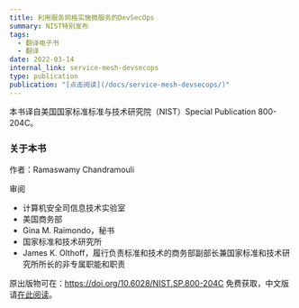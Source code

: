 ```yaml
---
title: 利用服务网格实施微服务的DevSecOps
summary: NIST特别发布
tags:
  - 翻译电子书
  - 翻译
date: 2022-03-14
internal_link: service-mesh-devsecops
type: publication
publication: "[点击阅读](/docs/service-mesh-devsecops/)"
---
```


本书译自美国国家标准标准与技术研究院（NIST）Special Publication 800-204C。

### 关于本书

作者：Ramaswamy Chandramouli

审阅

- 计算机安全司信息技术实验室
- 美国商务部
- Gina M. Raimondo，秘书
- 国家标准和技术研究所
- James K. Olthoff，履行负责标准和技术的商务部副部长兼国家标准和技术研究所所长的非专属职能和职责

原出版物可在：<https://doi.org/10.6028/NIST.SP.800-204C> 免费获取，中文版请[在此阅读](https://jimmysong.io/service-mesh-devsecops/)。
